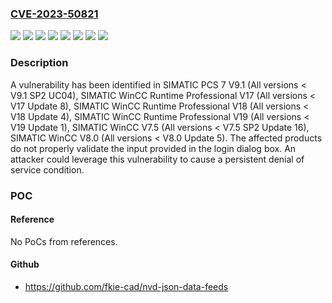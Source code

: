### [CVE-2023-50821](https://cve.mitre.org/cgi-bin/cvename.cgi?name=CVE-2023-50821)
![](https://img.shields.io/static/v1?label=Product&message=SIMATIC%20PCS%207%20V9.1&color=blue)
![](https://img.shields.io/static/v1?label=Product&message=SIMATIC%20WinCC%20Runtime%20Professional%20V17&color=blue)
![](https://img.shields.io/static/v1?label=Product&message=SIMATIC%20WinCC%20Runtime%20Professional%20V18&color=blue)
![](https://img.shields.io/static/v1?label=Product&message=SIMATIC%20WinCC%20Runtime%20Professional%20V19&color=blue)
![](https://img.shields.io/static/v1?label=Product&message=SIMATIC%20WinCC%20V7.5&color=blue)
![](https://img.shields.io/static/v1?label=Product&message=SIMATIC%20WinCC%20V8.0&color=blue)
![](https://img.shields.io/static/v1?label=Version&message=0%20&color=brightgreen)
![](https://img.shields.io/static/v1?label=Vulnerability&message=CWE-120%3A%20Buffer%20Copy%20without%20Checking%20Size%20of%20Input%20('Classic%20Buffer%20Overflow')&color=brightgreen)

### Description

A vulnerability has been identified in SIMATIC PCS 7 V9.1 (All versions < V9.1 SP2 UC04), SIMATIC WinCC Runtime Professional V17 (All versions < V17 Update 8), SIMATIC WinCC Runtime Professional V18 (All versions < V18 Update 4), SIMATIC WinCC Runtime Professional V19 (All versions < V19 Update 1), SIMATIC WinCC V7.5 (All versions < V7.5 SP2 Update 16), SIMATIC WinCC V8.0 (All versions < V8.0 Update 5). The affected products do not properly validate the input provided in the login dialog box. An attacker could leverage this vulnerability to cause a persistent denial of service condition.

### POC

#### Reference
No PoCs from references.

#### Github
- https://github.com/fkie-cad/nvd-json-data-feeds

